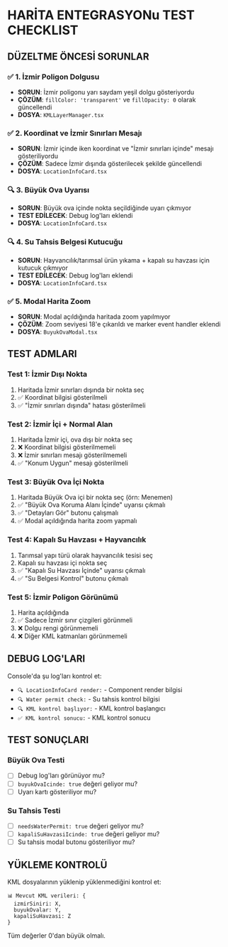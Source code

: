 # HARİTA ENTEGRASYONu TEST CHECKLIST

## DÜZELTME ÖNCESİ SORUNLAR

### ✅ 1. İzmir Poligon Dolgusu
- **SORUN**: İzmir poligonu yarı saydam yeşil dolgu gösteriyordu
- **ÇÖZÜM**: `fillColor: 'transparent'` ve `fillOpacity: 0` olarak güncellendi
- **DOSYA**: `KMLLayerManager.tsx`

### ✅ 2. Koordinat ve İzmir Sınırları Mesajı
- **SORUN**: İzmir içinde iken koordinat ve "İzmir sınırları içinde" mesajı gösteriliyordu
- **ÇÖZÜM**: Sadece İzmir dışında gösterilecek şekilde güncellendi
- **DOSYA**: `LocationInfoCard.tsx`

### 🔍 3. Büyük Ova Uyarısı
- **SORUN**: Büyük ova içinde nokta seçildiğinde uyarı çıkmıyor
- **TEST EDİLECEK**: Debug log'ları eklendi
- **DOSYA**: `LocationInfoCard.tsx`

### 🔍 4. Su Tahsis Belgesi Kutucuğu
- **SORUN**: Hayvancılık/tarımsal ürün yıkama + kapalı su havzası için kutucuk çıkmıyor
- **TEST EDİLECEK**: Debug log'ları eklendi
- **DOSYA**: `LocationInfoCard.tsx`

### ✅ 5. Modal Harita Zoom
- **SORUN**: Modal açıldığında haritada zoom yapılmıyor
- **ÇÖZÜM**: Zoom seviyesi 18'e çıkarıldı ve marker event handler eklendi
- **DOSYA**: `BuyukOvaModal.tsx`

## TEST ADMLARI

### Test 1: İzmir Dışı Nokta
1. Haritada İzmir sınırları dışında bir nokta seç
2. ✅ Koordinat bilgisi gösterilmeli
3. ✅ "İzmir sınırları dışında" hatası gösterilmeli

### Test 2: İzmir İçi + Normal Alan
1. Haritada İzmir içi, ova dışı bir nokta seç
2. ❌ Koordinat bilgisi gösterilmemeli
3. ❌ İzmir sınırları mesajı gösterilmemeli
4. ✅ "Konum Uygun" mesajı gösterilmeli

### Test 3: Büyük Ova İçi Nokta
1. Haritada Büyük Ova içi bir nokta seç (örn: Menemen)
2. ✅ "Büyük Ova Koruma Alanı İçinde" uyarısı çıkmalı
3. ✅ "Detayları Gör" butonu çalışmalı
4. ✅ Modal açıldığında harita zoom yapmalı

### Test 4: Kapalı Su Havzası + Hayvancılık
1. Tarımsal yapı türü olarak hayvancılık tesisi seç
2. Kapalı su havzası içi nokta seç
3. ✅ "Kapalı Su Havzası İçinde" uyarısı çıkmalı
4. ✅ "Su Belgesi Kontrol" butonu çıkmalı

### Test 5: İzmir Poligon Görünümü
1. Harita açıldığında
2. ✅ Sadece İzmir sınır çizgileri görünmeli
3. ❌ Dolgu rengi görünmemeli
4. ❌ Diğer KML katmanları görünmemeli

## DEBUG LOG'LARI

Console'da şu log'ları kontrol et:
- `🔍 LocationInfoCard render:` - Component render bilgisi
- `🔍 Water permit check:` - Su tahsis kontrol bilgisi
- `🔍 KML kontrol başlıyor:` - KML kontrol başlangıcı
- `✅ KML kontrol sonucu:` - KML kontrol sonucu

## TEST SONUÇLARI

### Büyük Ova Testi
- [ ] Debug log'ları görünüyor mu?
- [ ] `buyukOvaIcinde: true` değeri geliyor mu?
- [ ] Uyarı kartı gösteriliyor mu?

### Su Tahsis Testi
- [ ] `needsWaterPermit: true` değeri geliyor mu?
- [ ] `kapaliSuHavzasiIcinde: true` değeri geliyor mu?
- [ ] Su tahsis modal butonu gösteriliyor mu?

## YÜKLEME KONTROLÜ

KML dosyalarının yüklenip yüklenmediğini kontrol et:
```
📊 Mevcut KML verileri: {
  izmirSiniri: X,
  buyukOvalar: Y, 
  kapaliSuHavzasi: Z
}
```

Tüm değerler 0'dan büyük olmalı.

